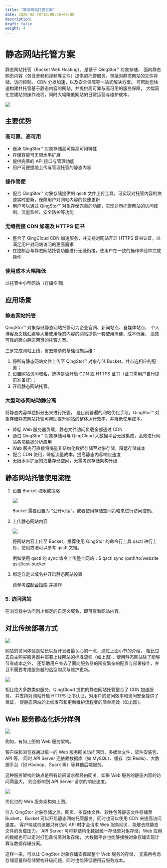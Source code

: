 ```yaml
---
title: "静态网站托管方案"
date: 2020-02-28T10:08:56+09:00
description:
draft: false
weight: 4
---
```


# 静态网站托管方案

静态网站托管（Bucket Web Hosting），是基于 QingStor™ 对象存储， 面向静态网页内容（包含音频和视频等文件）提供的托管服务，包括对静态网站的文件存储、访问控制、 CDN 分发加速，以及安全保障等一站式解决方案。 可帮助您快速构建并托管基于静态内容的网站，并提供高可靠与高可用的服务保障， 大幅简化您建站的操作流程，同时大幅降低网站的日常运营与维护成本。

![](bucket_web_hosting.png)

## 主要优势

### 高可靠、高可用

- 继承 QingStor™ 对象存储高可靠高可用特性
- 存储容量可无限水平扩展
- 提供完善的 API 接口与管理功能
- 用户可便捷地上传与管理托管的静态内容

### 操作简便

- 配合 QingStor™ 对象存储提供的 qsctl 文件上传工具，可实现对托管内容的快速实时更新，保障用户对网站内容的快速更新
- 用户可以通过 QingStor™ 对象存储完善的功能，实现对所托管网站的访问控制、流量监控、安全防护等功能

### 无缝衔接 CDN 加速及 HTTPS 证书

- 整合了 QingCloud CDN 加速服务，并支持对网站开启 HTTPS 证书认证，以满足用户对网站访问的更高需求
- 在控制台与静态网站托管功能进行无缝衔接，使用户在一致的操作体验中完成操作

### 使用成本大幅降低

以托管中小型网站（存储空间)

## 应用场景

### 静态网站托管

QingStor™ 对象存储静态网站托管可为企业官网、新闻站点、自媒体站点、 个人博客及文档汇编等大量使用静态内容的网站提供一套使用简便、成本低廉、 高效可靠的面向静态网页的托管方案。

三步完成网站上线，省去繁杂的基础设施运维：

1. 将所有静态网站文件上传至 QingStor™ 对象存储 Bucket，并点选相应的配置；
1. 设置网站访问域名，选择是否开启 CDN 或 HTTPS 证书（证书需用户自行提前准备好）；
1. 开启静态网站托管。

### 大型动态网站动静分离

将静态内容单独拆分出来进行托管， 是目前普遍的网站优化手段，QingStor™ 对象存储静态网站托管可帮助提升网站的整体运行效率，并降低使用成本。

- 降低 Web 服务器负载，静态文件访问负载全部通过 CDN
- 通过 QingStor™ 对象存储可与 QingCloud 大数据平台无缝集成，高效进行网站各项数据分析应用
- Web 服务可直接将海量非结构化数据存储至对象存储，降低存储成本
- 配合 CDN 使用，降低流量成本，提高静态内容响应速度
- 无限水平扩展的海量存储空间，无需考虑存储架构升级

## 静态网站托管使用流程

1. 设置 Bucket 权限或策略

	![](bucket_web_hosting_example_3.gif)

	Bucket 需要设置为 “公开可读”，或者使用存储空间策略来进行访问控制。

2. 上传静态网站内容

	![](bucket_web_hosting_example_4.gif)

	将网站内容上传至 Bucket，推荐使用 QingStor 的命令行工具 qsctl 进行上传，使用方法可以参考 qsctl 文档。

	例如使用 qsctl 的 sync 命令上传整个网站：$ qsctl sync /path/to/website qs://test-bucket

3. 绑定自定义域名并开启静态网站设置

	请参考[控制台指南](../guide/bucket_manage#自定义域名和静态网站托管) 并操作

### 5. 访问网站

在浏览器中访问刚才绑定的自定义域名，即可查看网站内容。

## 对比传统部署方式

![](bucket_web_hosting_traditional.png)

网站的访问体验是站长以及开发者最关心的一点，通过上面小节的介绍， 相比过去自主购买服务器并部署上线网站的标准流程（如上图），使用静态网站除了能够节省成本之外， 还帮助用户省去了面向服务器的所有繁杂的配置与部署操作，并且不需要考虑服务器的选型购买与维护更新。

![](bucket_web_hosting_improved.png)

相比绝大多数类似服务，QingCloud 提供的静态网站托管整合了 CDN 加速服务， 并支持对网站开启 HTTPS 证书认证，对用户的访问效率和访问安全提供了保证， 使静态网站的上线发布和更新维护流程变的简单高效（如上图）。

## Web 服务静态化拆分样例

![](bucket_web_hosting_static_1.png)

例如，有如上图的 Web 服务架构。

客户端和浏览器通过统一的 Web 服务网关访问网页、多媒体文件、软件安装包、API 等， 同时 API Server 还依赖数据库（如 MySQL）、缓存（如 Redis）、大数据平台（如 Hadoop、Spark 等）等其他后端服务。

这种服务架构的缺点是所有访问请求都经由网关，如果 Web 服务的静态内容的访问两量大， 则会影响到 API Server 请求的响应速度。

![](bucket_web_hosting_static_2.png)

优化过的 Web 服务架构如上图。

引入 QingStor 对象存储之后，网页、多媒体文件、软件包等静态文件存储至 Bucket， Bucket 可以开启静态网站托管服务，同时也可以使用 CDN 来提高访问速度。 客户端或浏览器只有访问 API 时才会请求 Web 服务网关，能够去除静态文件的负载压力。 API Server 可将非结构化数据统一存储至对象存储，Web 应用的数据也可以定时打包备份至对象存储， 大数据平台也能够接触对象存储实现计算与数据存储分离。

这样一来，可以让 QingStor 对象存储支撑起整个 Web 服务的存储， 无需再考虑存储容量和存储架构升级问题，同时也能降低使用云服务成本。


